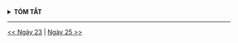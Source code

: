 <details>
<summary><strong>TÓM TẮT</strong></summary>

</details>

---
[<< Ngày 23](./Day23.md) | [Ngày 25 >>](./Day25.md)